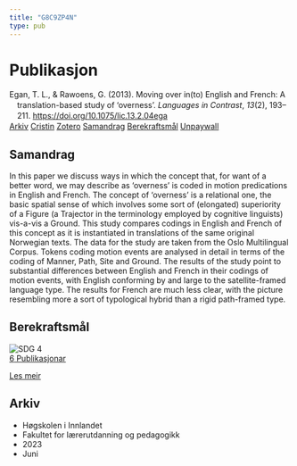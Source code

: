 ```yaml
---
title: "G8C9ZP4N"
type: pub
---
```

<h1>Publikasjon</h1>
<article id="csl-bib-container-G8C9ZP4N" class="csl-bib-container">
  <div class="csl-bib-body" style="line-height: 1.35; padding-left: 1em; text-indent:-1em;">
  <div class="csl-entry">Egan, T. L., &amp; Rawoens, G. (2013). Moving over in(to) English and French: A translation-based study of &#x2018;overness&#x2019;. <i>Languages in Contrast</i>, <i>13</i>(2), 193&#x2013;211. <a href="https://doi.org/10.1075/lic.13.2.04ega">https://doi.org/10.1075/lic.13.2.04ega</a></div>
</div>
  <div class="csl-bib-buttons">
    <a href="#taxonomy-article-G8C9ZP4N" class="csl-bib-button">Arkiv</a>
    <a href="https://app.cristin.no/results/show.jsf?id=2155990" alt="Cristin URL" class="csl-bib-button">Cristin</a>
    <a href="http://zotero.org/groups/5402882/items/G8C9ZP4N" alt="Zotero URL" class="csl-bib-button">Zotero</a>
    <a href="#abstract-article-G8C9ZP4N" class="csl-bib-button">Samandrag</a>
    <a href="#sdg-article-G8C9ZP4N" class="csl-bib-button">Berekraftsmål</a>
    <a href="https://doi.org/10.1075/lic.13.2.04ega" class="csl-bib-button">Unpaywall</a>
  </div>
  <div id="csl-bib-meta-container-G8C9ZP4N"></div>
</article>
<div id="csl-bib-meta-G8C9ZP4N" class="csl-bib-meta">
  <article id="abstract-article-G8C9ZP4N" class="abstract-article">
    <h1>Samandrag</h1>
    In this paper we discuss ways in which the concept that, for want of a better word, we may describe as ‘overness’ is coded in motion predications in English and French. The concept of ‘overness’ is a relational one, the basic spatial sense of which involves some sort of (elongated) superiority of a Figure (a Trajector in the terminology employed by cognitive linguists) vis-a-vis a Ground. This study compares codings in English and French of this concept as it is instantiated in translations of the same original Norwegian texts. The data for the study are taken from the Oslo Multilingual Corpus. Tokens coding motion events are analysed in detail in terms of the coding of Manner, Path, Site and Ground. The results of the study point to substantial differences between English and French in their codings of motion events, with English conforming by and large to the satellite-framed language type. The results for French are much less clear, with the picture resembling more a sort of typological hybrid than a rigid path-framed type.
  </article>
  <article id="sdg-article-G8C9ZP4N" class="sdg-article">
    <h1>Berekraftsmål</h1>
    <div class="sdg-container"><div id="sdg4" class="sdg"> <img src="{{< params subfolder >}}images/sdg/sdg04_no.png" class="image" alt="SDG 4"> <div class="sdg-overlay"> <a href="{{< params subfolder >}}no/archive/?sdg=4#archive" class="sdg-publication-count"><span>6</span> Publikasjonar</a> <p><a href="NA" class="sdg-read-more">Les meir</a></p> </div> </div></div>
  </article>
  <article id="taxonomy-article-G8C9ZP4N" class="taxonomy-article">
    <h1>Arkiv</h1>
    <ul>
      <li>Høgskolen i Innlandet</li>
      <li>Fakultet for lærerutdanning og pedagogikk</li>
      <li>2023</li>
      <li>Juni</li>
    </ul>
  </article>
</div>
